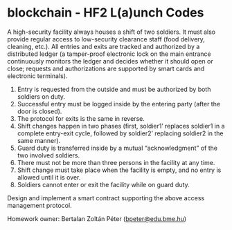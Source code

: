 # blockchain - HF2 L(a)unch Codes

A high-security facility always houses a shift of two soldiers. It must also provide regular 
access to low-security clearance staff (food delivery, cleaning, etc.). All entries and exits are 
tracked and authorized by a distributed ledger (a tamper-proof electronic lock on the main 
entrance continuously monitors the ledger and decides whether it should open or close; 
requests and authorizations are supported by smart cards and electronic terminals).

1. Entry is requested from the outside and must be authorized by both soldiers on duty.
2. Successful entry must be logged inside by the entering party (after the door is closed).
3. The protocol for exits is the same in reverse.
4. Shift changes happen in two phases (first, soldier1’ replaces soldier1 in a 
complete entry-exit cycle, followed by soldier2’ replacing soldier2 in the same 
manner).
5. Guard duty is transferred inside by a mutual “acknowledgment” of the two involved
soldiers.
6. There must not be more than three persons in the facility at any time.
7. Shift change must take place when the facility is empty, and no entry is allowed until it 
is over.
8. Soldiers cannot enter or exit the facility while on guard duty.

Design and implement a smart contract supporting the above access management protocol.

Homework owner: Bertalan Zoltán Péter (bpeter@edu.bme.hu)